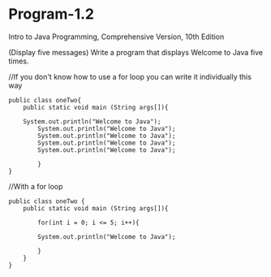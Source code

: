# Program-1.2
Intro to Java Programming, Comprehensive Version, 10th Edition

(Display five messages) Write a program that displays Welcome to Java five times.

//If you don't know how to use a for loop you can write it individually this way

	public class oneTwo{
  		public static void main (String args[]){
  
   		System.out.println("Welcome to Java");
    		System.out.println("Welcome to Java");
    		System.out.println("Welcome to Java");
    		System.out.println("Welcome to Java");
    		System.out.println("Welcome to Java");
    
    		}
	}

//With a for loop

	public class oneTwo {
		public static void main (String args[]){
		
			for(int i = 0; i <= 5; i++){
			
			System.out.println("Welcome to Java");
		
			}	
		}
	}
